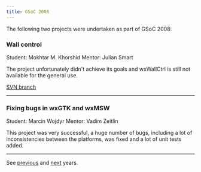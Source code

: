 ```yaml
---
title: GSoC 2008
---
```


The following two projects were undertaken as part of GSoC 2008:

### Wall control
Student: Mokhtar M. Khorshid
Mentor: Julian Smart

The project unfortunately didn't achieve its goals and wxWallCtrl is still
not available for the general use.

[SVN branch](http://trac.wxwidgets.org/browser/wxWidgets/branches/SOC2008_WXWALLCTRL)

----

### Fixing bugs in wxGTK and wxMSW
Student: Marcin Wojdyr
Mentor: Vadim Zeitlin

This project was very successful, a huge number of bugs, including a lot of
inconsistencies between the platforms, was fixed and a lot of unit tests added.

----

See [previous](../2007/) and [next](../2009/) years.
